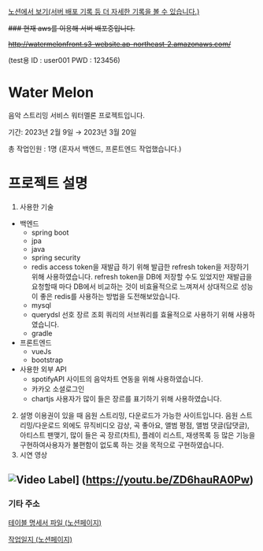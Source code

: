 [노션에서 보기(서버 배포 기록 등 더 자세한 기록을 볼 수 있습니다.)](https://coordinated-sunset-4f9.notion.site/568a3d687d9a4666bbe69996d131b74f)

~~### 현재 aws를 이용해 서버 배포중입니다.~~

~~http://watermelonfront.s3-website.ap-northeast-2.amazonaws.com/~~

(test용 ID : user001 PWD : 123456)

# Water Melon
음악 스트리밍 서비스 워터멜론 프로젝트입니다.

기간: 2023년 2월 9일 → 2023년 3월 20일

총 작업인원 : 1명 (혼자서 백엔드, 프론트엔드 작업했습니다.)
# 프로젝트 설명
1. 사용한 기술 
* 백엔드
  * spring boot
  * jpa
  * java
  * spring security
  * redis
    access token을 재발급 하기 위해 발급한 refresh token을 저장하기 위해 사용하였습니다. refresh token을 DB에 저장할 수도 있었지만 재발급을 요청할때 마다 DB에서 비교하는 것이 비효율적으로 느껴져서 상대적으로 성능이 좋은 redis를 사용하는 방법을 도전해보았습니다.
  * mysql
  * querydsl
    선호 장르 조회 쿼리의 서브쿼리를 효율적으로 사용하기 위해 사용하였습니다.
  * gradle
* 프론트엔드
  * vueJs
  * bootstrap
* 사용한 외부 API 
  * spotifyAPI
    사이트의 음악차트 연동을 위해 사용하였습니다.
  * 카카오 소셜로그인
  * chartjs
    사용자가 많이 들은 장르를 표기하기 위해 사용하였습니다.
2. 설명
이용권이 있을 때 음원 스트리밍, 다운로드가 가능한 사이트입니다.
음원 스트리밍/다운로드 외에도 뮤직비디오 감상, 곡 좋아요, 앨범 평점, 앨범 댓글(답댓글), 아티스트 팬맺기, 많이 들은 곡 장르(차트), 플레이 리스트, 재생목록 등 많은 기능을 구현하여사용자가 불편함이 없도록 하는 것을 목적으로 구현하였습니다.
3. 시연 영상

![Video Label](http://img.youtube.com/vi/ZD6hauRA0Pw/0.jpg)] (https://youtu.be/ZD6hauRA0Pw)
---
### 기타 주소
[테이블 명세서 파일 (노션페이지)](https://coordinated-sunset-4f9.notion.site/42cbbe8076d6429e977a4cf67d2d14d2)

[작업일지 (노션페이지)](https://coordinated-sunset-4f9.notion.site/2309aad3b89042c398d15e6ebc20fe1d?v=ecb5cea5a34240feb0269b6ed9bd801e)
